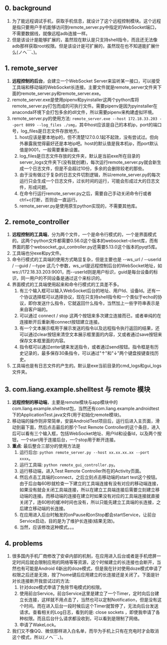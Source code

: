 ## 0. background

1. 为了能远程调试手机，获取手机信息，就设计了这个远程控制模块。这个远程是指只要用户手机能够访问到remote_server.py中指定的WebSocket端口，不需要数据线，就像远程adb连接一样。
2. 但是该设计是能够扩展的，虽然现在默认是只支持shell指令，而且还无法像adb那样获取root权限。但是该设计是可扩展的，虽然现在也不知道能扩展什么(ノへ￣、)。

## 1. remote_server

1. **远程控制的后台**，会建立一个WebSocket Server来监听某一接口，可以接受工具端和移动端的WebSocket长连接。主要文件就是remote_server文件夹下面的remote_server.py和remote_server.exe。
2. remote_server.exe是使用pipenv和pyinstaller这两个python库将remote_server.py打包而成的可执行文件。需要pipenv是因为pyinstaller在anaconda环境下会打包多余的dll文件，所以需要pipenv来构建虚拟环境。
3. remote_server.py的使用方法: ``remote_server.exe --host 172.18.33.203 --port 8099 --log_files ./smg``，其中host应该是自己的本机ip，port的端口号，log_files是日志文件存放地方。
    1. host应该是要本地ip的，但不清楚127.0.0.1起不起效，没有尝试过。但向外暴露我觉得最好还是本地ip吧。host的默认值是我本机ip，而port默认值是9001，一般需要重新设置。
    2. log_files是日志文件存放的文件夹，默认是当前exe所在目录的server_logs文件夹下(没有就创建)，每次运行remote_server.py就会新生成一个日志文件，但是不会超过10份，多余的会删除较老的那些。
    3. 由于没有做过于复杂的日志文件切割逻辑，所以remote_server.py的每次运行只会生成一个日志文件，过长时间的运行，可能会形成过大的日志文件，形成问题。
    4. 在命令行运行remote_server.py之后，需要自己手动关闭命令行或者ctrl+c打断，否则会一直运行。
    5. remote_server.py是使用原生python实现的，不需要其他库。

## 2. remote_controller

1. **远程控制的工具端**，分为两个文件，一个是命令行模式的，一个是界面模式的。这两个python文件都需要0.56.0这个版本的websocket-client库，而有界面的那个websocket_gui_controller.py还需要5.13.0这个版本的pyqt5库。
2. 工具端也分exe和py文件。
3. 命令行模式的工具端的使用方式略显复杂，但是主要也是 --ws_url / --userId / --guid / --type 这几个参数，ws_url是远程控制后台的WebSocket地址，如ws://172.18.33.203:9001，而--userId则是用户标识，guid是每台设备的标识，同一用户的不同设备是通过这个来标识的。
4. 界面模式的工具端使用起来和命令行模式的工具差不多。
    1. 有三个输入框可以输入WebSocket后台的地址、用户Id、设备Id。还有一个协议选择框可以选择协议，现在只支持shell指令和一个类似于echo的协议，即你发送什么指令，它就返回什么指令，当然加上一些字符串表示是来自客户端的。
    2. 可以通过 connect / stop 这两个按钮来多次建立连接而已，或者单纯的在连接断开后重新用connect按钮建立连接。
    3. 有一个文本展示框用于展示发送的指令以及远程指令执行返回的结果，还可以通过clear按钮来清空文本展示框里面的内容，又或者通过save按钮来保存文本框里面的内容。
    4. 指令框可以通过enter键来发送指令，或者通过send按钮。指令框是有历史记录的，最多保存30条指令，可以通过"↑"和"↓"两个键盘按键查找历史。
5. 工具端也是有日志文件的产生的。默认是exe当前目录的cmd_logs和gui_logs文件夹。

## 3. com.liang.example.shelltest 与 remote 模块

1. **远程控制的移动端**，主要是remote模块与app模块中的com.liang.example.shelltest包，当然还有com.liang.example.androidtest下的ApplicationTest.java文件(用于初始化remote模块)。
2. 移动端的操作则非常简单，安装AndroidTest项目后，运行后进入主页面，滑动到最下面，然后点击最后的那个Test Remote Controller的这个条目，进入后可以看有三个输入框，包括WebSocket地址、用户Id和设备Id，以及两个按钮，一个start用于连接后台，一个stop用于断开连接。
3. **重点**: 最后整合三部分的使用方法是
    1. 运行后台: ``python remote_server.py --host xx.xx.xx.xx --port xxxx``。
    2. 运行工具端: ``python remote_gui_controller.py``。
    3. 运行移动端，进入Test Remote Controller所在的Activity页面。
    4. 然后点击工具端的connect，之后立刻点击移动端的start test这个按钮。由于后台每60秒就检查一下建立的工具端连接有没有对应的移动端连接，如果没有就会关闭工具端连接，所以在建立工具端连接后需要立刻建立移动端的连接。而移动端的连接在建立时如果没有对应的工具端连接就直接关闭了，连60秒的缓冲时间也没有，所以只能先建立工具端的长连接，之后建立移动端的长连接。
    5. 在应用进入后台时触发的onPause和onStop都会startService，让前台Service启动，目的是为了维护长连接(结果无效)。
    6. 当然，应该修改这种模式。。。

## 4. problems

1. 很多国内手机厂商修改了安卓内部的机制，在应用进入后台或者是手机熄屏一定时间后就会限制应用的网络等等资源，这个时候建立的长连接也会断开，当然也有可能是Android 6新出的doze模式，但是我在针对使用doze模式申请了权限之后还是无效，按了home键后应用建立的长连接还是关闭了。下面是针对长连接断开我尝试过的方法:
    1. 针对doze模式申请了免除节电模式的权限。
    2. 使用前台Service。前台Service这里是建立了一个Timer，定时向后台建立长连接，这样就不用点击了，当然也可以定制Notification，但是没有这个时间。而在进入后台一段时候后这个Timer就暂停了，无法向后台发送请求。查看相关的Log日志，看到的是: close sockets ，即使我申请了各种权限。而且后台什么请求都没收到，可以看到是限制了网络。
    3. 申请了WakeLock。
2. 我们又不像QQ、微信那样进入白名单，而华为手机上只有在充电时才会取消这个模式，所以(ノへ￣、)。
